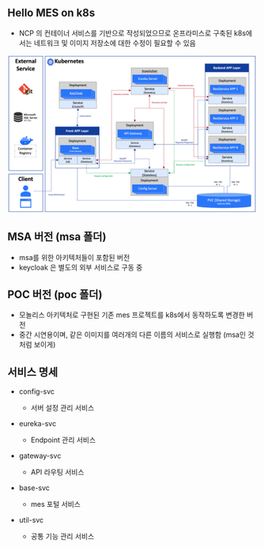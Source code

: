 ## Hello MES on k8s
* NCP 의 컨테이너 서비스를 기반으로 작성되었으므로 온프라미스로 구축된 k8s에서는 네트워크 및 이미지 저장소에 대한 수정이 필요할 수 있음

<img src="/git_images/msa_on_k8s.png"/>

## MSA 버전 (msa 폴더)
- msa를 위한 아키텍처들이 포함된 버전
- keycloak 은 별도의 외부 서비스로 구동 중

## POC 버전 (poc 폴더)
- 모놀리스 아키텍처로 구현된 기존 mes 프로젝트를 k8s에서 동작하도록 변경한 버전
- 중간 시연용이며, 같은 이미지를 여러개의 다른 이름의 서비스로 실행함 (msa인 것처럼 보이게) 

## 서비스 명세
- config-svc 
  - 서버 설정 관리 서비스

- eureka-svc
  - Endpoint 관리 서비스

- gateway-svc
  - API 라우팅 서비스

- base-svc
  - mes 포털 서비스
    
- util-svc
  - 공통 기능 관리 서비스
